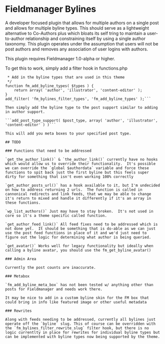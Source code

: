 # Fieldmanager Bylines

A developer focused plugin that allows for multiple authors on a single post and allows for multiple byline types.  This should serve as a lightweight alternative to Co-Authors plus which bloats its self tring to maintain a user-to-author relationship and constraining itself by using a single author taxonomy.  This plugin operates under the assumption that users will not be post authors and removes any association of user logins with authors.

This plugin requires Fieldmanager 1.0-alpha or higher.

To get this to work, simply add a filter hook in functions.php
```/**
 * Add in the byline types that are used in this theme
 */
function fm_add_byline_types( $types ) {
	return array( 'author', 'illustrator', 'content-editor' );
}
add_filter( 'fm_bylines_filter_types', 'fm_add_byline_types' );```

Then simply add the byline type to the post support similar to adding in author support.

```add_post_type_support( $post_type, array( 'author', 'illustrator', 'content-editor' ) )```

This will add you meta boxes to your specified post type.

## TODO

### Functions that need to be addressed

`get_the_author_link()` & `the_author_link()` currently have no hooks which would allow us to override their functionality.  It's possible we can override the `global $authordata` variable and force these functions to spit back just the first byline but this feels super dirty for something that isn't even working 100% correctly

`get_author_posts_url()` has a hook available to it, but I'm undecided on how to address returning 2 urls.  The function is called in cannonical redirects and link feeds, that we may be able to change it's return to mixed and handle it differently if it's an array in these functions.

`wp_list_authors()` Just may have to stay broken.  It's not used in core so it's a theme specific called function.

`get_author_feed_link()` All feed fixes need to be addressed which is not done yet.  It should be something that is do-able as we can just use the post feed functions in place of it and we'd just need to figure out the logic for determining what author is being queried.

`get_avatar()` Works well for legacy functionality but ideally when calling a byline avatar, you should use the fm_get_byline_avatar()

### Admin Area

Currently the post counts are inaccurate.

### Metabox

`fm_add_byline_meta_box` has not been tested w/ anything other than posts for Fieldmanager and needs work there.

It may be nice to add in a custom byline skin for the FM box that could bring in info like featured image or other useful metadata

### Rewrites

Along with feeds needing to be addressed, currently all bylines just operate off the `byline` slug. This of course can be overridden with the `fm_bylines_filter_rewrite_slug` filter hook, but there is no logic currentlty in place for rewrites for individual byline types but can be implemented with byline types now being supported by the theme.